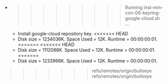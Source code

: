 * >>>>>>>>> Running inst-min-con-06-keyring-google-cloud.sh ...
  * Install google-cloud repository key.
<<<<<<< HEAD
  * Disk size = 1234036K. Space Used = 12K. Runtime = 00:00:00:01.
=======
<<<<<<< HEAD
  * Disk size = 1112088K. Space Used = 12K. Runtime = 00:00:00:01.
=======
  * Disk size = 1233968K. Space Used = 12K. Runtime = 00:00:00:01.
>>>>>>> refs/remotes/origin/bullseye
>>>>>>> refs/remotes/origin/bullseye
